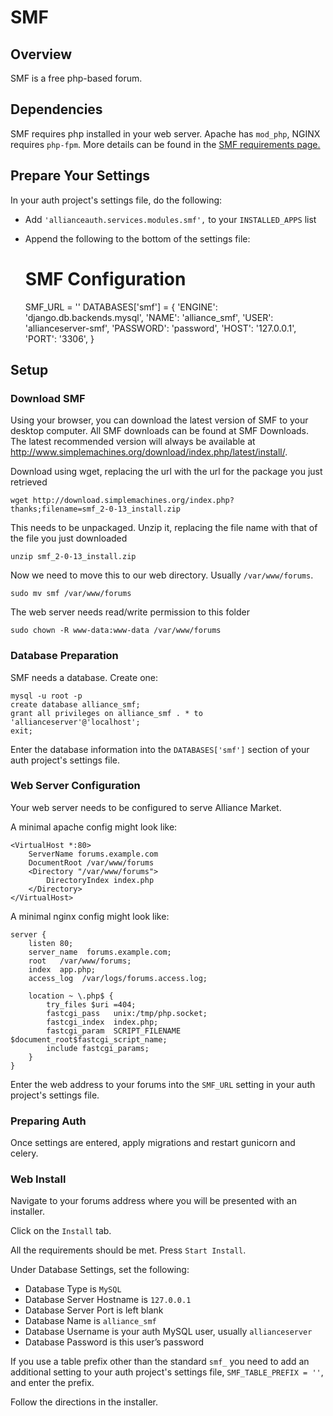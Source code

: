 # SMF

## Overview
SMF is a free php-based forum.

## Dependencies
SMF requires php installed in your web server. Apache has `mod_php`, NGINX requires `php-fpm`. More details can be found in the [SMF requirements page.](https://download.simplemachines.org/requirements.php)

## Prepare Your Settings
In your auth project's settings file, do the following:
 - Add `'allianceauth.services.modules.smf',` to your `INSTALLED_APPS` list
 - Append the following to the bottom of the settings file: 


    # SMF Configuration
    SMF_URL = ''
    DATABASES['smf'] = {
        'ENGINE': 'django.db.backends.mysql',
        'NAME': 'alliance_smf',
        'USER': 'allianceserver-smf',
        'PASSWORD': 'password',
        'HOST': '127.0.0.1',
        'PORT': '3306',
    }

## Setup
### Download SMF
Using your browser, you can download the latest version of SMF to your desktop computer. All SMF downloads can be found at SMF Downloads. The latest recommended version will always be available at http://www.simplemachines.org/download/index.php/latest/install/.

Download using wget, replacing the url with the url for the package you just retrieved

    wget http://download.simplemachines.org/index.php?thanks;filename=smf_2-0-13_install.zip

This needs to be unpackaged. Unzip it, replacing the file name with that of the file you just downloaded

    unzip smf_2-0-13_install.zip

Now we need to move this to our web directory. Usually `/var/www/forums`.

    sudo mv smf /var/www/forums

The web server needs read/write permission to this folder

    sudo chown -R www-data:www-data /var/www/forums

### Database Preparation
SMF needs a database. Create one:

    mysql -u root -p
    create database alliance_smf;
    grant all privileges on alliance_smf . * to 'allianceserver'@'localhost';
    exit;

Enter the database information into the `DATABASES['smf']` section of your auth project's settings file.

### Web Server Configuration
Your web server needs to be configured to serve Alliance Market.

A minimal apache config might look like:

    <VirtualHost *:80>
        ServerName forums.example.com
        DocumentRoot /var/www/forums
        <Directory "/var/www/forums">
            DirectoryIndex index.php
        </Directory>
    </VirtualHost>

A minimal nginx config might look like:

    server {
        listen 80;
        server_name  forums.example.com;
        root   /var/www/forums;
        index  app.php;
        access_log  /var/logs/forums.access.log;
    
        location ~ \.php$ {
            try_files $uri =404;
            fastcgi_pass   unix:/tmp/php.socket;
            fastcgi_index  index.php;
            fastcgi_param  SCRIPT_FILENAME  $document_root$fastcgi_script_name;
            include fastcgi_params;
        }
    }

Enter the web address to your forums into the `SMF_URL` setting in your auth project's settings file.

### Preparing Auth
Once settings are entered, apply migrations and restart gunicorn and celery.

### Web Install
Navigate to your forums address where you will be presented with an installer.

Click on the `Install` tab.

All the requirements should be met. Press `Start Install`.

Under Database Settings, set the following:
 - Database Type is `MySQL`
 - Database Server Hostname is `127.0.0.1`
 - Database Server Port is left blank
 - Database Name is `alliance_smf`
 - Database Username is your auth MySQL user, usually `allianceserver`
 - Database Password is this user’s password

If you use a table prefix other than the standard `smf_` you need to add an additional setting to your auth project's settings file, `SMF_TABLE_PREFIX = ''`, and enter the prefix.

Follow the directions in the installer.